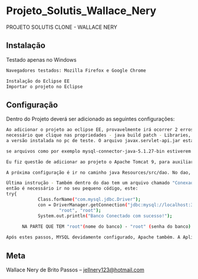 # Projeto_Solutis_Wallace_Nery
PROJETO SOLUTIS CLONE - WALLACE NERY

## Instalação
Testado apenas no Windows
```sh
Navegadores testados: Mozilla Firefox e Google Chrome
```
```sh
Instalação do Eclipse EE
Importar o projeto no Eclipse
```
## Configuração
Dentro do Projeto deverá ser adicionado as seguintes configurações:
```sh
Ao adicionar o projeto ao eclipse EE, provavelmente irá ocorrer 2 erros comuns, Versão do Java diferente e o Javax.servlet-api.jar. É
necessário que clique nas propriedades - java build patch - Libraries, nessa opção aparecerá os erros tanto da versão diferente do java, que apenas será necessário selecionar
a versão instalada no pc de teste. O arquivo javax.servlet-api.jar está no seguinte caminho - WEB CONTENT/lib. após adicionar o projeto estará quase funcionando.
```
```sh
se arquivos como por exemplo mysql-connector-java-5.1.27-bin estiverem dando erro ou jstl, eles estarão na pasta WEB-INF/lib
```
```sh
Eu fiz questão de adicionar ao projeto o Apache Tomcat 9, para auxiliar quem for testar. Caso precise quebrar um galho :v.
```
```sh
A próxima configuração é ir no caminho java Resources/src/dao. No dao, será encontrado um simples banco de dados(SOLUTIS.sql), que será necessário para o funcionamento do banco e da aplicação, então é apenas necessário copiar o codigo, colar e executar no MySQL workbench.
```
```sh
Última instrução - Também dentro do dao tem um arquivo chamado "ConexaoSingleton", este está configurado com a senha e usuário do meu banco,
então é necessário ir no seu pequeno código, este: 
try{
		 	Class.forName("com.mysql.jdbc.Driver");
			con = DriverManager.getConnection("jdbc:mysql://localhost:3306/SOLUTIS",
					"root", "root");
			System.out.println("Banco Conectado com sucesso!");
      
      NA PARTE QUE TEM "root"(nome do banco) - "root" (senha do banco) alterar respectivamente.
```
```sh
Após estes passos, MYSQL devidamente configurado, Apache também. A Aplicação pode ser executada. (Aproveitem as referências :v)
```
## Meta
Wallace Nery de Brito Passos – jellnery123@hotmail.com

